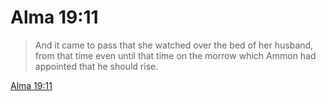 # Alma 19:11

> And it came to pass that she watched over the bed of her husband, from that time even until that time on the morrow which Ammon had appointed that he should rise.

[Alma 19:11](https://www.churchofjesuschrist.org/study/scriptures/bofm/alma/19?lang=eng&id=p11#p11)


